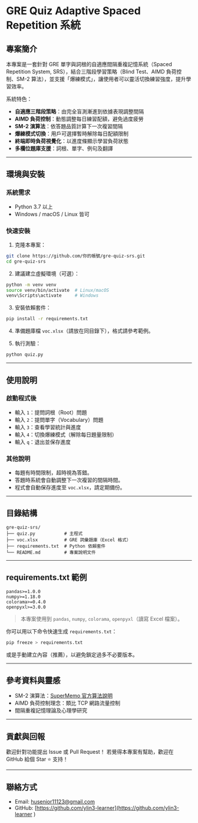 # GRE Quiz Adaptive Spaced Repetition 系統

## 專案簡介

本專案是一套針對 GRE 單字與詞根的自適應間隔重複記憶系統（Spaced Repetition System, SRS），結合三階段學習策略（Blind Test、AIMD 負荷控制、SM-2 算法），並支援「爆練模式」，讓使用者可以靈活切換練習強度，提升學習效率。

系統特色：

* **自適應三階段策略**：由完全盲測漸進到依據表現調整間隔
* **AIMD 負荷控制**：動態調整每日練習配額，避免過度疲勞
* **SM-2 演算法**：依答題品質計算下一次複習間隔
* **爆練模式切換**：用戶可選擇暫時解除每日配額限制
* **終端即時負荷視覺化**：以進度條顯示學習負荷狀態
* **多欄位題庫支援**：詞根、單字、例句及翻譯

---

## 環境與安裝

### 系統需求

* Python 3.7 以上
* Windows / macOS / Linux 皆可

### 快速安裝

1. 克隆本專案：

```bash
git clone https://github.com/你的帳號/gre-quiz-srs.git
cd gre-quiz-srs
```

2. 建議建立虛擬環境（可選）：

```bash
python -m venv venv
source venv/bin/activate  # Linux/macOS
venv\Scripts\activate     # Windows
```

3. 安裝依賴套件：

```bash
pip install -r requirements.txt
```

4. 準備題庫檔 `voc.xlsx`（請放在同目錄下），格式請參考範例。

5. 執行測驗：

```bash
python quiz.py
```

---

## 使用說明

### 啟動程式後

* 輸入 `1`：提問詞根（Root）問題
* 輸入 `2`：提問單字（Vocabulary）問題
* 輸入 `3`：查看學習統計與進度
* 輸入 `4`：切換爆練模式（解除每日題量限制）
* 輸入 `q`：退出並保存進度

### 其他說明

* 每題有時間限制，超時視為答錯。
* 答題時系統會自動調整下一次複習的間隔時間。
* 程式會自動保存進度至 `voc.xlsx`，請定期備份。

---

## 目錄結構

```
gre-quiz-srs/
├── quiz.py           # 主程式
├── voc.xlsx          # GRE 詞彙題庫（Excel 格式）
├── requirements.txt  # Python 依賴套件
└── README.md         # 專案說明文件
```

---

## requirements.txt 範例

```
pandas>=1.0.0
numpy>=1.18.0
colorama>=0.4.0
openpyxl>=3.0.0
```

> 本專案使用到 `pandas`, `numpy`, `colorama`, `openpyxl`（讀寫 Excel 檔案）。

你可以用以下命令快速生成 `requirements.txt`：

```bash
pip freeze > requirements.txt
```

或是手動建立內容（推薦），以避免鎖定過多不必要版本。

---

## 參考資料與靈感

* SM-2 演算法：[SuperMemo 官方算法說明](https://www.supermemo.com/en/archives1990-2015/english/ol/sm2)
* AIMD 負荷控制理念：類比 TCP 網路流量控制
* 間隔重複記憶理論及心理學研究

---

## 貢獻與回報

歡迎針對功能提出 Issue 或 Pull Request！
若覺得本專案有幫助，歡迎在 GitHub 給個 Star ⭐️ 支持！

---

## 聯絡方式

* Email: [husenior11123@gmail.com](mailto:your.email@example.com)
* GitHub: [https://github.com/ylin3-learner](https://github.com/ylin3-learner
)



